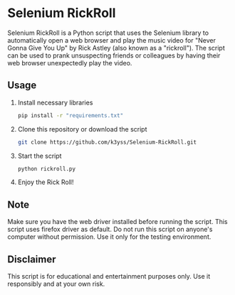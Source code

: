 # Selenium RickRoll

Selenium RickRoll is a Python script that uses the Selenium library to automatically open a web browser and play the music video for "Never Gonna Give You Up" by Rick Astley (also known as a "rickroll"). The script can be used to prank unsuspecting friends or colleagues by having their web browser unexpectedly play the video.

## Usage

1. Install necessary libraries

    ```bash
    pip install -r "requirements.txt"
    ```

2. Clone this repository or download the script

    ```bash
    git clone https://github.com/k3yss/Selenium-RickRoll.git
    ```

3. Start the script

    ```bash
    python rickroll.py
    ```

4. Enjoy the Rick Roll!

## Note

  Make sure you have the web driver installed before running the script. This script uses firefox driver as default.
  Do not run this script on anyone's computer without permission.
  Use it only for the testing environment.

## Disclaimer

This script is for educational and entertainment purposes only. Use it responsibly and at your own risk.
